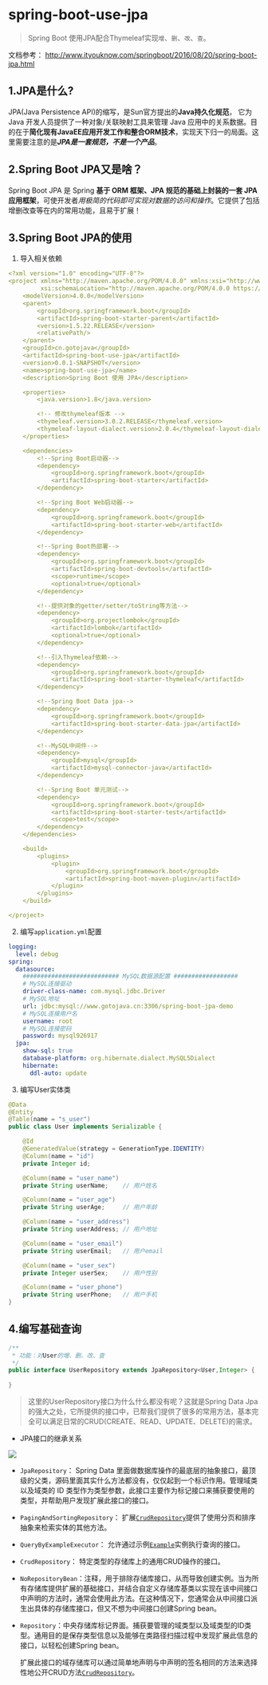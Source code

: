 # spring-boot-use-jpa

> Spring Boot 使用JPA配合Thymeleaf实现`增`、`删`、`改`、`查`。

文档参考： http://www.ityouknow.com/springboot/2016/08/20/spring-boot-jpa.html

## 1.JPA是什么?

JPA(Java Persistence API)的缩写，是Sun官方提出的**Java持久化规范**， 它为 Java 开发人员提供了一种对象/关联映射工具来管理 Java 应用中的关系数据。目的在于**简化现有JavaEE应用开发工作和整合ORM技术**，实现天下归一的局面。这里需要注意的是***JPA是一套规范，不是一个产品***。

## 2.Spring Boot JPA又是啥？

 Spring Boot JPA 是 Spring **基于 ORM 框架、JPA 规范的基础上封装的一套 JPA 应用框架**，可使开发者*用极简的代码即可实现对数据的访问和操作*。它提供了包括增删改查等在内的常用功能，且易于扩展！ 

## 3.Spring Boot JPA的使用

1. 导入相关依赖

```yaml
<?xml version="1.0" encoding="UTF-8"?>
<project xmlns="http://maven.apache.org/POM/4.0.0" xmlns:xsi="http://www.w3.org/2001/XMLSchema-instance"
         xsi:schemaLocation="http://maven.apache.org/POM/4.0.0 https://maven.apache.org/xsd/maven-4.0.0.xsd">
    <modelVersion>4.0.0</modelVersion>
    <parent>
        <groupId>org.springframework.boot</groupId>
        <artifactId>spring-boot-starter-parent</artifactId>
        <version>1.5.22.RELEASE</version>
        <relativePath/>
    </parent>
    <groupId>cn.gotojava</groupId>
    <artifactId>spring-boot-use-jpa</artifactId>
    <version>0.0.1-SNAPSHOT</version>
    <name>spring-boot-use-jpa</name>
    <description>Spring Boot 使用 JPA</description>

    <properties>
        <java.version>1.8</java.version>

        <!-- 修改thymeleaf版本 -->
        <thymeleaf.version>3.0.2.RELEASE</thymeleaf.version>
        <thymeleaf-layout-dialect.version>2.0.4</thymeleaf-layout-dialect.version>
    </properties>

    <dependencies>
        <!--Spring Boot启动器-->
        <dependency>
            <groupId>org.springframework.boot</groupId>
            <artifactId>spring-boot-starter</artifactId>
        </dependency>

        <!--Spring Boot Web启动器-->
        <dependency>
            <groupId>org.springframework.boot</groupId>
            <artifactId>spring-boot-starter-web</artifactId>
        </dependency>

        <!--Spring Boot热部署-->
        <dependency>
            <groupId>org.springframework.boot</groupId>
            <artifactId>spring-boot-devtools</artifactId>
            <scope>runtime</scope>
            <optional>true</optional>
        </dependency>

        <!--提供对象的getter/setter/toString等方法-->
        <dependency>
            <groupId>org.projectlombok</groupId>
            <artifactId>lombok</artifactId>
            <optional>true</optional>
        </dependency>

        <!--引入Thymeleaf依赖-->
        <dependency>
            <groupId>org.springframework.boot</groupId>
            <artifactId>spring-boot-starter-thymeleaf</artifactId>
        </dependency>

        <!--Spring Boot Data jpa-->
        <dependency>
            <groupId>org.springframework.boot</groupId>
            <artifactId>spring-boot-starter-data-jpa</artifactId>
        </dependency>

        <!--MySQL中间件-->
        <dependency>
            <groupId>mysql</groupId>
            <artifactId>mysql-connector-java</artifactId>
        </dependency>

        <!--Spring Boot 单元测试-->
        <dependency>
            <groupId>org.springframework.boot</groupId>
            <artifactId>spring-boot-starter-test</artifactId>
            <scope>test</scope>
        </dependency>
    </dependencies>

    <build>
        <plugins>
            <plugin>
                <groupId>org.springframework.boot</groupId>
                <artifactId>spring-boot-maven-plugin</artifactId>
            </plugin>
        </plugins>
    </build>

</project>
```

2. 编写`application.yml`配置

```yaml
logging:
  level: debug
spring:
  datasource:
    ########################### MySQL数据源配置 ##################
    # MySQL连接驱动
    driver-class-name: com.mysql.jdbc.Driver
    # MySQL地址
    url: jdbc:mysql://www.gotojava.cn:3306/spring-boot-jpa-demo
    # MySQL连接用户名
    username: root
    # MySQL连接密码
    password: mysql926917
  jpa:
    show-sql: true
    database-platform: org.hibernate.dialect.MySQL5Dialect
    hibernate:
      ddl-auto: update
```

3. 编写User实体类

```java
@Data
@Entity
@Table(name = "s_user")
public class User implements Serializable {

    @Id
    @GeneratedValue(strategy = GenerationType.IDENTITY)
    @Column(name = "id")
    private Integer id;

    @Column(name = "user_name")
    private String userName;    // 用户姓名

    @Column(name = "user_age")
    private String userAge;     // 用户年龄

    @Column(name = "user_address")
    private String userAddress; // 用户地址

    @Column(name = "user_email")
    private String userEmail;   // 用户email

    @Column(name = "user_sex")
    private Integer userSex;    // 用户性别

    @Column(name = "user_phone")
    private String userPhone;   // 用户手机
}

```

## 4.编写基础查询

```java
/**
 * 功能：对User的增、删、改、查
 */
public interface UserRepository extends JpaRepository<User,Integer> {
    
}
```

> 这里的UserRepository接口为什么什么都没有呢？这就是Spring Data Jpa的强大之处，它所提供的接口中，已帮我们提供了很多的常用方法，基本完全可以满足日常的CRUD(CREATE、READ、UPDATE、DELETE)的需求。

- JPA接口的继承关系

![]( http://cloudstorage.gotojava.cn/jpaInterface.png)

- `JpaRepository`： Spring Data 里面做数据库操作的最底层的抽象接口，最顶级的父类，源码里面其实什么方法都没有，仅仅起到一个标识作用。管理域类以及域类的 ID 类型作为类型参数，此接口主要作为标记接口来捕获要使用的类型，并帮助用户发现扩展此接口的接口。

- `PagingAndSortingRepository`： 扩展[`CrudRepository`](https://docs.spring.io/spring-data/commons/docs/current/api/org/springframework/data/repository/CrudRepository.html)提供了使用分页和排序抽象来检索实体的其他方法。 

- `QueryByExampleExecutor`： 允许通过示例[`Example`](https://docs.spring.io/spring-data/commons/docs/current/api/org/springframework/data/domain/Example.html)实例执行查询的接口。 

- `CrudRepository`： 特定类型的存储库上的通用CRUD操作的接口。 

- `NoRepositoryBean`：注释，用于排除存储库接口，从而导致创建实例。当为所有存储库提供扩展的基础接口，并结合自定义存储库基类以实现在该中间接口中声明的方法时，通常会使用此方法。在这种情况下，您通常会从中间接口派生出具体的存储库接口，但又不想为中间接口创建Spring bean。

- `Repository`：中央存储库标记界面。捕获要管理的域类型以及域类型的ID类型。通用目的是保存类型信息以及能够在类路径扫描过程中发现扩展此信息的接口，以轻松创建Spring bean。

  扩展此接口的域存储库可以通过简单地声明与中声明的签名相同的方法来选择性地公开CRUD方法[`CrudRepository`](https://docs.spring.io/spring-data/commons/docs/current/api/org/springframework/data/repository/CrudRepository.html)。